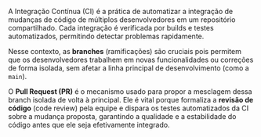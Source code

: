 
<p>A Integração Contínua (CI) é a prática de automatizar a integração de mudanças de código de múltiplos desenvolvedores em um repositório compartilhado. Cada integração é verificada por builds e testes automatizados, permitindo detectar problemas rapidamente.</p>

<p>Nesse contexto, as <b>branches</b> (ramificações) são cruciais pois permitem que os desenvolvedores trabalhem em novas funcionalidades ou correções de forma isolada, sem afetar a linha principal de desenvolvimento (como a <code>main</code>).</p>

<p>O <b>Pull Request (PR)</b> é o mecanismo usado para propor a mesclagem dessa branch isolada de volta à principal. Ele é vital porque formaliza a <b>revisão de código</b> (code review) pela equipe e dispara os testes automatizados da CI sobre a mudança proposta, garantindo a qualidade e a estabilidade do código antes que ele seja efetivamente integrado.</p>

